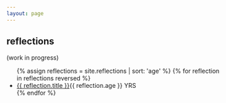 ```yaml
---
layout: page
---
```


## reflections

(work in progress)

<div class="posts" id="Blog">
    <ul>
        {% assign reflections = site.reflections | sort: 'age' %}
        {% for reflection in reflections reversed %}
        <li>
            <a href="{{ site.baseurl }}{{ reflection.url }}">{{ reflection.title }}</a>{{ reflection.age }} YRS
        </li>
        {% endfor %}
    </ul>
</div>
